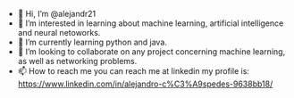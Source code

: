 - 👋 Hi, I’m @alejandr21
- 👀 I’m interested in learning about machine learning, artificial intelligence and neural netoworks.
- 🌱 I’m currently learning python and java.
- 💞️ I’m looking to collaborate on any project concerning machine learning, as well as networking problems.
- 📫 How to reach me you can reach me at linkedin my profile is: https://www.linkedin.com/in/alejandro-c%C3%A9spedes-9638bb18/

<!---
alejandr21/alejandr21 is a ✨ special ✨ repository because its `README.md` (this file) appears on your GitHub profile.
You can click the Preview link to take a look at your changes.
--->
